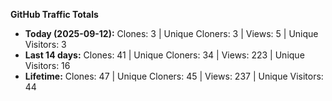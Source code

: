 
**GitHub Traffic Totals**

- **Today (2025-09-12):** Clones: 3 | Unique Cloners: 3 | Views: 5 | Unique Visitors: 3
- **Last 14 days:** Clones: 41 | Unique Cloners: 34 | Views: 223 | Unique Visitors: 16
- **Lifetime:** Clones: 47 | Unique Cloners: 45 | Views: 237 | Unique Visitors: 44
